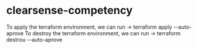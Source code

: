 # clearsense-competency

To apply the terraform environment, we can run -> terraform apply --auto-aprove
To destroy the terraform environment, we can run -> terraform destrou --auto-aprove
